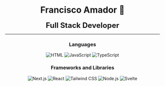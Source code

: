 <h1 align="center">Francisco Amador 🌌</h1>

<p align="center" >
  <strong style="font-size: 24px;">Full Stack Developer</strong>
</p>

---

<h3 align="center">Languages</h3>
<p align="center">
  <img src="https://img.shields.io/badge/Html-orange?style=for-the-badge&logo=HTML5&logoColor=white" alt="HTML">
  <img src="https://img.shields.io/badge/Javascript-gray?style=for-the-badge&logo=JavaScript" alt="JavaScript">
  <img src="https://img.shields.io/badge/Typescript-blue?style=for-the-badge&logo=Typescript&logoColor=white" alt="TypeScript">
</p>

<h3 align="center">Frameworks and Libraries</h3>
<p align="center">
  <img src="https://img.shields.io/badge/Next.js-black?style=for-the-badge&logo=Next.js" alt="Next.js">
  <img src="https://img.shields.io/badge/react-blue?style=for-the-badge&logo=react&logoColor=white" alt="React">
  <img src="https://img.shields.io/badge/Tailwind%20css-%2361DAFB?style=for-the-badge&logo=Tailwind%20css&logoColor=white" alt="Tailwind CSS">
  <img src="https://img.shields.io/badge/Node.js-%235FA04E?style=for-the-badge&logo=Node.js&logoColor=white" alt="Node.js">
  <img src="https://img.shields.io/badge/Svelte-%23FF3E00?style=for-the-badge&logo=Svelte&logoColor=white" alt="Svelte">
</p>
